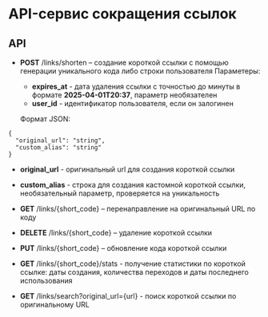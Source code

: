 # API-сервис сокращения ссылок

## API

- **POST** /links/shorten – создание короткой ссылки с помощью генерации уникального кода либо строки пользователя
  Параметеры:
  - **expires_at** - дата удаления ссылки с точностью до минуты в формате **2025-04-01T20:37**, параметр необязателен
  - **user_id** - идентификатор пользователя, если он залогинен
    
  Формат JSON:

```
{
  "original_url": "string",
  "custom_alias": "string"
}
```

  - **original_url** - оригинальный url для создания короткой ссылки
  - **custom_alias** - строка для создания кастомной короткой ссылки, необязательный параметр, проверяется на уникальность

- **GET** /links/{short_code} – перенаправление на оригинальный URL по коду
- **DELETE** /links/{short_code} – удаление короткой ссылки
- **PUT** /links/{short_code} – обновление кода короткой ссылки

- **GET** /links/{short_code}/stats - получение статистики по короткой ссылке: даты создания, количества переходов и даты последнего использования

- **GET** /links/search?original_url={url} - поиск короткой ссылки по оригинальному URL
